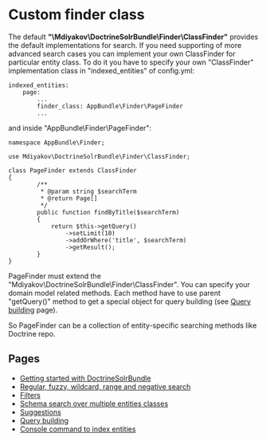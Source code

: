 
# Custom finder class

The default **"\Mdiyakov\DoctrineSolrBundle\Finder\ClassFinder"** provides the default implementations for search. If you need supporting of more advanced search cases you can implement your own ClassFinder for particular entity class. To do it you have to specify your own "ClassFinder" implementation class in "indexed_entities" of config.yml:
```
indexed_entities:
    page:        
        ...
        finder_class: AppBundle\Finder\PageFinder
        ...
```
and inside "AppBundle\Finder\PageFinder":
```
namespace AppBundle\Finder;

use Mdiyakov\DoctrineSolrBundle\Finder\ClassFinder;

class PageFinder extends ClassFinder
{
        /**
         * @param string $searchTerm
         * @return Page[]
         */
        public function findByTitle($searchTerm)
        {
            return $this->getQuery()
                ->setLimit(10)
                ->addOrWhere('title', $searchTerm)
                ->getResult();
        }
}
```
PageFinder must extend the "Mdiyakov\DoctrineSolrBundle\Finder\ClassFinder". You can specify your domain model related methods. Each method have to use parent "getQuery()" method to get a special object for query building (see [Query building](query_building.md) page). 

So PageFinder can be a collection of entity-specific searching methods like Doctrine repo. 

## Pages
* [Getting started with DoctrineSolrBundle](getting_started.md)
* [ Regular, fuzzy, wildcard, range and negative search](fuzzy_wildcard_range_negative_search.md) 
* [ Filters ](filters.md)
* [Schema search over multiple entities classes](schema_search.md)
* [Suggestions](suggestions.md)
* [Query building](query_building.md)
* [Console command to index entities](console.md)
